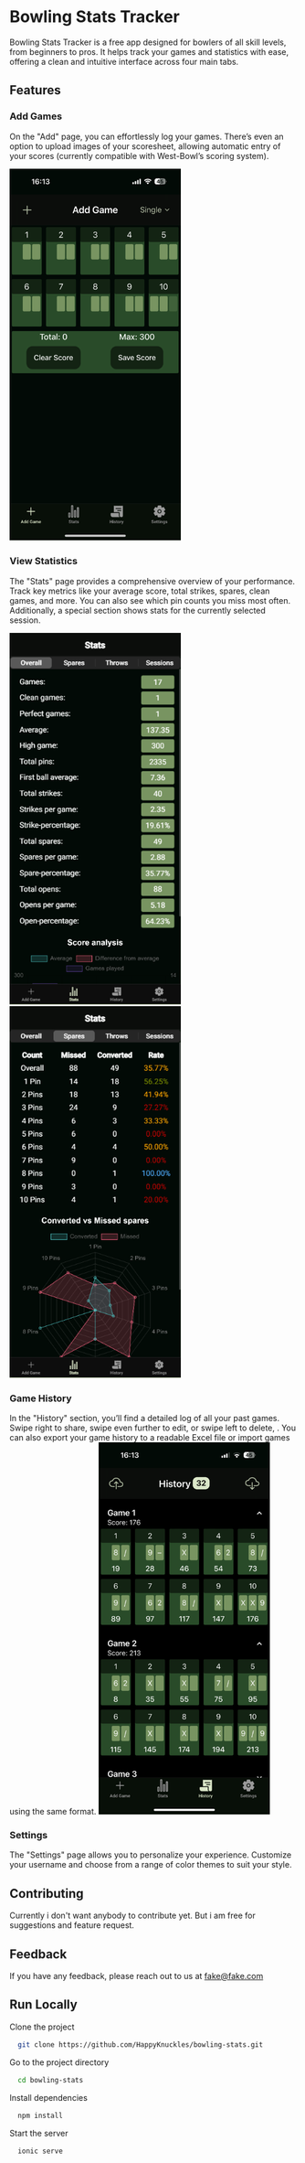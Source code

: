 # Bowling Stats Tracker
Bowling Stats Tracker is a free app designed for bowlers of all skill levels, from beginners to pros. It helps track your games and statistics with ease, offering a clean and intuitive interface across four main tabs.

## Features

### Add Games
On the "Add" page, you can effortlessly log your games. There’s even an option to upload images of your scoresheet, allowing automatic entry of your scores (currently compatible with West-Bowl’s scoring system).

<img src="src/assets/screenshots/start.png" alt="App Screenshot" width="300"/>


### View Statistics
The "Stats" page provides a comprehensive overview of your performance. Track key metrics like your average score, total strikes, spares, clean games, and more. You can also see which pin counts you miss most often. Additionally, a special section shows stats for the currently selected session.

<img src="src/assets/screenshots/stats.png" alt="App Screenshot" width="300"/> <img src="src/assets/screenshots/stats2.png" alt="App Screenshot" width="300"/>


### Game History
In the "History" section, you’ll find a detailed log of all your past games. Swipe right to share, swipe even further to edit, or swipe left to delete, . You can also export your game history to a readable Excel file or import games using the same format.
<img src="src/assets/screenshots/history.png" alt="App Screenshot" width="300"/>


### Settings
The "Settings" page allows you to personalize your experience. Customize your username and choose from a range of color themes to suit your style.


## Contributing

Currently i don't want anybody to contribute  yet. But i am free for suggestions and feature request. 


## Feedback

If you have any feedback, please reach out to us at fake@fake.com


## Run Locally

Clone the project

```bash
  git clone https://github.com/HappyKnuckles/bowling-stats.git
```

Go to the project directory

```bash
  cd bowling-stats
```

Install dependencies

```bash
  npm install
```

Start the server

```bash
  ionic serve
```

